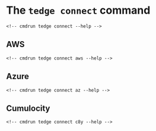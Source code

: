 # The `tedge connect` command

```console
<!-- cmdrun tedge connect --help -->
```

## AWS

```console
<!-- cmdrun tedge connect aws --help -->
```

## Azure

```console
<!-- cmdrun tedge connect az --help -->
```

## Cumulocity

```console
<!-- cmdrun tedge connect c8y --help -->
```
